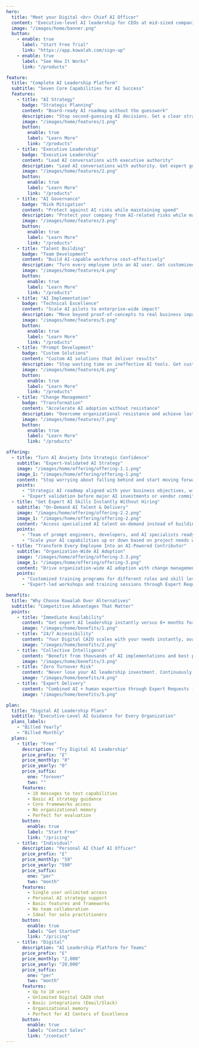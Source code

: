 ```yaml
---
hero:
  title: "Meet your Digital <br> Chief AI Officer"
  content: "Executive-level AI leadership for CEOs at mid-sized companies — available instantly, without the 6-month search and $375K+ salary of hiring a human CAIO."
  image: "/images/home/banner.png"
  button:
    - enable: true
      label: "Start Free Trial"
      link: "https://app.kowalah.com/sign-up"
    - enable: true
      label: "See How It Works"
      link: "/products"

feature:
  title: "Complete AI Leadership Platform"
  subtitle: "Seven Core Capabilities for AI Success"
  features:
    - title: "AI Strategy"
      badge: "Strategic Planning"
      content: "Board-ready AI roadmap without the guesswork"
      description: "Stop second-guessing AI decisions. Get a clear strategic roadmap with proven frameworks, compelling business cases, and board-ready presentations that position your company ahead of competitors."
      image: "/images/home/features/1.png"
      button:
        enable: true
        label: "Learn More"
        link: "/products"
    - title: "Executive Leadership"
      badge: "Executive Leadership"
      content: "Lead AI conversations with executive authority"
      description: "Lead AI conversations with authority. Get expert guidance for board presentations, vendor evaluations, and stakeholder communications without needing to become an AI expert yourself."
      image: "/images/home/features/2.png"
      button:
        enable: true
        label: "Learn More"
        link: "/products"
    - title: "AI Governance"
      badge: "Risk Mitigation"
      content: "Protect against AI risks while maintaining speed"
      description: "Protect your company from AI-related risks while maintaining competitive speed. Get expert guidance on compliance, data protection, and ethical AI practices that satisfy regulators and stakeholders."
      image: "/images/home/features/3.png"
      button:
        enable: true
        label: "Learn More"
        link: "/products"
    - title: "Talent Building"
      badge: "Team Development"
      content: "Build AI-capable workforce cost-effectively"
      description: "Turn every employee into an AI user. Get customized guidance on skill development, team training, and capability building that actually increases productivity without breaking your budget."
      image: "/images/home/features/4.png"
      button:
        enable: true
        label: "Learn More"
        link: "/products"
    - title: "AI Implementation"
      badge: "Technical Excellence"
      content: "Scale AI pilots to enterprise-wide impact"
      description: "Move beyond proof-of-concepts to real business impact. Get expert guidance on technology selection, vendor management, and system integration that delivers results, not just reports."
      image: "/images/home/features/5.png"
      button:
        enable: true
        label: "Learn More"
        link: "/products"
    - title: "Prompt Development"
      badge: "Custom Solutions"
      content: "Custom AI solutions that deliver results"
      description: "Stop wasting time on ineffective AI tools. Get custom prompts, workflows, and applications built specifically for your business needs through our Expert Requests - delivered, not just advised."
      image: "/images/home/features/6.png"
      button:
        enable: true
        label: "Learn More"
        link: "/products"
    - title: "Change Management"
      badge: "Transformation"
      content: "Accelerate AI adoption without resistance"
      description: "Overcome organizational resistance and achieve lasting AI transformation. Get proven change management strategies, communication frameworks, and adoption techniques that actually work across departments."
      image: "/images/home/features/7.png"
      button:
        enable: true
        label: "Learn More"
        link: "/products"

offering:
  - title: "Turn AI Anxiety Into Strategic Confidence"
    subtitle: "Expert-Validated AI Strategy"
    image: "/images/home/offering/offering-1.1.png"
    image_1: "/images/home/offering/offering-1.png"
    content: "Stop worrying about falling behind and start moving forward with expert-validated AI strategy that avoids costly mistakes. Get 24/7 access to executive-level AI expertise without executive-level investment."
    points:
      - "Strategic AI roadmap aligned with your business objectives, with proven frameworks that eliminate guesswork and trial-and-error."
      - "Expert validation before major AI investments or vendor commitments, plus board-ready progress reports and risk assessments."
  - title: "Get Expert AI Skills Instantly Without Hiring"
    subtitle: "On-Demand AI Talent & Delivery"
    image: "/images/home/offering/offering-2.2.png"
    image_1: "/images/home/offering/offering-2.png"
    content: "Access specialized AI talent on-demand instead of building expensive internal teams or waiting for lengthy recruitment. Expert Requests deliver actual work."
    points:
      - "Team of prompt engineers, developers, and AI specialists ready to execute prompts, GPTs, custom apps, and training sessions."
      - "Scale your AI capabilities up or down based on project needs with no hiring delays, onboarding costs, or turnover risk."
  - title: "Transform Every Employee Into an AI-Powered Contributor"
    subtitle: "Organization-Wide AI Adoption"
    image: "/images/home/offering/offering-3.3.png"
    image_1: "/images/home/offering/offering-3.png"
    content: "Drive organization-wide AI adoption with change management that gets your entire workforce engaged and productive with AI."
    points:
      - "Customized training programs for different roles and skill levels, with change management frameworks that overcome resistance."
      - "Expert-led workshops and training sessions through Expert Requests, plus prebuilt Kowalah GPTs to accelerate core work tasks."

benefits:
  title: "Why Choose Kowalah Over Alternatives"
  subtitle: "Competitive Advantages That Matter"
  points:
    - title: "Immediate Availability"
      content: "Get expert AI leadership instantly versus 6+ months for executive search. No waiting, no recruitment delays."
      image: "/images/home/benefits/1.png"
    - title: "24/7 Accessibility"
      content: "Your Digital CAIO scales with your needs instantly, available whenever strategic decisions need to be made."
      image: "/images/home/benefits/2.png"
    - title: "Collective Intelligence"
      content: "Benefit from thousands of AI implementations and best practices, not just one executive's limited experience."
      image: "/images/home/benefits/3.png"
    - title: "Zero Turnover Risk"
      content: "Never lose your AI leadership investment. Continuously evolving capabilities that grow smarter over time."
      image: "/images/home/benefits/4.png"
    - title: "Expert Delivery"
      content: "Combined AI + human expertise through Expert Requests - get actual work done, not just advice."
      image: "/images/home/benefits/5.png"

plan:
  title: "Digital AI Leadership Plans"
  subtitle: "Executive-Level AI Guidance for Every Organization"
  plans_labels:
    - "Billed Yearly"
    - "Billed Monthly"
  plans:
    - title: "Free"
      description: "Try Digital AI Leadership"
      price_prefix: "£"
      price_monthly: "0"
      price_yearly: "0"
      price_suffix:
        one: "forever"
        two: ""
      features:
        - 10 messages to test capabilities
        - Basic AI strategy guidance
        - Core frameworks access
        - No organizational memory
        - Perfect for evaluation
      button:
        enable: true
        label: "Start Free"
        link: "/pricing"
    - title: "Individual"
      description: "Personal AI Chief AI Officer"
      price_prefix: "£"
      price_monthly: "59"
      price_yearly: "590"
      price_suffix:
        one: "per"
        two: "month"
      features:
        - Single user unlimited access
        - Personal AI strategy support
        - Basic features and frameworks
        - No team collaboration
        - Ideal for solo practitioners
      button:
        enable: true
        label: "Get Started"
        link: "/pricing"
    - title: "Digital"
      description: "AI Leadership Platform for Teams"
      price_prefix: "£"
      price_monthly: "2,000"
      price_yearly: "20,000"
      price_suffix:
        one: "per"
        two: "month"
      features:
        - Up to 10 users
        - Unlimited Digital CAIO chat
        - Basic integrations (Email/Slack)
        - Organizational memory
        - Perfect for AI Centers of Excellence
      button:
        enable: true
        label: "Contact Sales"
        link: "/contact"
---
```

